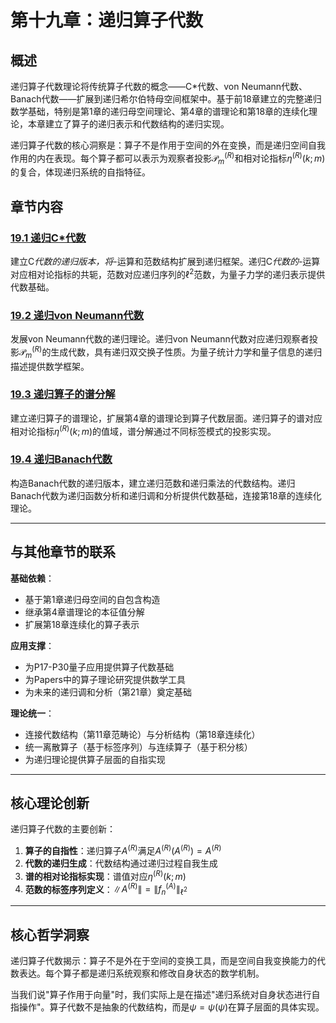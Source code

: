 # 第十九章：递归算子代数

## 概述

递归算子代数理论将传统算子代数的概念——C*代数、von Neumann代数、Banach代数——扩展到递归希尔伯特母空间框架中。基于前18章建立的完整递归数学基础，特别是第1章的递归母空间理论、第4章的谱理论和第18章的连续化理论，本章建立了算子的递归表示和代数结构的递归实现。

递归算子代数的核心洞察是：算子不是作用于空间的外在变换，而是递归空间自我作用的内在表现。每个算子都可以表示为观察者投影$\mathcal{P}_m^{(R)}$和相对论指标$\eta^{(R)}(k; m)$的复合，体现递归系统的自指特征。

## 章节内容

### [19.1 递归C*代数](./19.1-recursive-cstar-algebra.md)
建立C*代数的递归版本，将*-运算和范数结构扩展到递归框架。递归C*代数的*-运算对应相对论指标的共轭，范数对应递归序列的$\ell^2$范数，为量子力学的递归表示提供代数基础。

### [19.2 递归von Neumann代数](./19.2-recursive-von-neumann-algebra.md)  
发展von Neumann代数的递归理论。递归von Neumann代数对应递归观察者投影$\mathcal{P}_m^{(R)}$的生成代数，具有递归双交换子性质。为量子统计力学和量子信息的递归描述提供数学框架。

### [19.3 递归算子的谱分解](./19.3-recursive-operator-spectral-decomposition.md)
建立递归算子的谱理论，扩展第4章的谱理论到算子代数层面。递归算子的谱对应相对论指标$\eta^{(R)}(k; m)$的值域，谱分解通过不同标签模式的投影实现。

### [19.4 递归Banach代数](./19.4-recursive-banach-algebra.md)
构造Banach代数的递归版本，建立递归范数和递归乘法的代数结构。递归Banach代数为递归函数分析和递归调和分析提供代数基础，连接第18章的连续化理论。

---

## 与其他章节的联系

**基础依赖**：
- 基于第1章递归母空间的自包含构造
- 继承第4章谱理论的本征值分解
- 扩展第18章连续化的算子表示

**应用支撑**：
- 为P17-P30量子应用提供算子代数基础
- 为Papers中的算子理论研究提供数学工具
- 为未来的递归调和分析（第21章）奠定基础

**理论统一**：
- 连接代数结构（第11章范畴论）与分析结构（第18章连续化）
- 统一离散算子（基于标签序列）与连续算子（基于积分核）
- 为递归理论提供算子层面的自指实现

---

## 核心理论创新

递归算子代数的主要创新：
1. **算子的自指性**：递归算子$A^{(R)}$满足$A^{(R)}(A^{(R)}) = A^{(R)}$
2. **代数的递归生成**：代数结构通过递归过程自我生成
3. **谱的相对论指标实现**：谱值对应$\eta^{(R)}(k; m)$
4. **范数的标签序列定义**：$\|A^{(R)}\| = \|f_n^{(A)}\|_{\ell^2}$

---

## 核心哲学洞察

递归算子代数揭示：算子不是外在于空间的变换工具，而是空间自我变换能力的代数表达。每个算子都是递归系统观察和修改自身状态的数学机制。

当我们说"算子作用于向量"时，我们实际上是在描述"递归系统对自身状态进行自指操作"。算子代数不是抽象的代数结构，而是$\psi = \psi(\psi)$在算子层面的具体实现。
